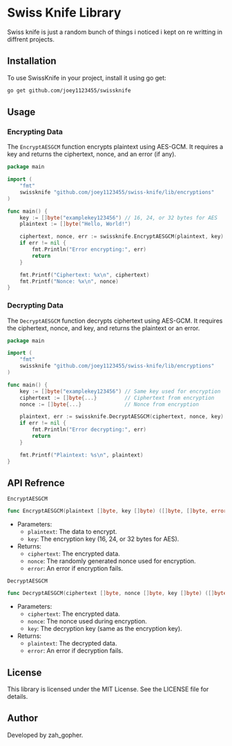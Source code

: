 # Swiss Knife Library
Swiss knife is just a random bunch of things i noticed i kept on re writting in diffrent projects.

## Installation
To use SwissKnife in your project, install it using go get:
```bash
go get github.com/joey1123455/swissknife
```

## Usage 
### Encrypting Data
The `EncryptAESGCM` function encrypts plaintext using AES-GCM. It requires a key and returns the ciphertext, nonce, and an error (if any).

```go
package main

import (
    "fmt"
    swissknife "github.com/joey1123455/swiss-knife/lib/encryptions"
)

func main() {
    key := []byte("examplekey123456") // 16, 24, or 32 bytes for AES
    plaintext := []byte("Hello, World!")

    ciphertext, nonce, err := swissknife.EncryptAESGCM(plaintext, key)
    if err != nil {
        fmt.Println("Error encrypting:", err)
        return
    }

    fmt.Printf("Ciphertext: %x\n", ciphertext)
    fmt.Printf("Nonce: %x\n", nonce)
}
```

### Decrypting Data
The `DecryptAESGCM` function decrypts ciphertext using AES-GCM. It requires the ciphertext, nonce, and key, and returns the plaintext or an error.

```go
package main

import (
    "fmt"
    swissknife "github.com/joey1123455/swiss-knife/lib/encryptions"
)

func main() {
    key := []byte("examplekey123456") // Same key used for encryption
    ciphertext := []byte{...}         // Ciphertext from encryption
    nonce := []byte{...}              // Nonce from encryption

    plaintext, err := swissknife.DecryptAESGCM(ciphertext, nonce, key)
    if err != nil {
        fmt.Println("Error decrypting:", err)
        return
    }

    fmt.Printf("Plaintext: %s\n", plaintext)
}
```

## API Refrence
`EncryptAESGCM`
```go
func EncryptAESGCM(plaintext []byte, key []byte) ([]byte, []byte, error)
```

- Parameters:
    - `plaintext`: The data to encrypt.
    - `key`: The encryption key (16, 24, or 32 bytes for AES).
- Returns:
    - `ciphertext`: The encrypted data.
    - `nonce`: The randomly generated nonce used for encryption.
    - `error`: An error if encryption fails.

`DecryptAESGCM`
```go
func DecryptAESGCM(ciphertext []byte, nonce []byte, key []byte) ([]byte, error)
```
- Parameters:
    - `ciphertext`: The encrypted data.
    - `nonce`: The nonce used during encryption.
    - `key`: The decryption key (same as the encryption key).
- Returns:
    - `plaintext`: The decrypted data.
    - `error`: An error if decryption fails.


## License
This library is licensed under the MIT License. See the LICENSE file for details.

## Author
Developed by zah_gopher.